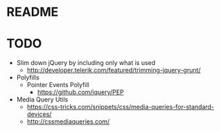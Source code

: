 # README #

# TODO #
* Slim down jQuery by including only what is used
	* http://developer.telerik.com/featured/trimming-jquery-grunt/
* Polyfills
	* Pointer Events Polyfill
		* https://github.com/jquery/PEP
* Media Query Utils
	* https://css-tricks.com/snippets/css/media-queries-for-standard-devices/
	* http://cssmediaqueries.com/
